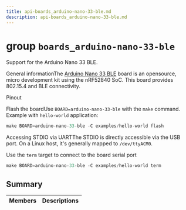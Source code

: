 ```yaml
---
title: api-boards_arduino-nano-33-ble.md
description: api-boards_arduino-nano-33-ble.md
---
```

# group `boards_arduino-nano-33-ble` 

Support for the Arduino Nano 33 BLE.

General informationThe [Arduino Nano 33 BLE](https://store.arduino.cc/arduino-nano-33-ble) board is an opensource, micro development kit using the nRF52840 SoC. This board provides 802.15.4 and BLE connectivity.

Pinout

Flash the boardUse `BOARD=arduino-nano-33-ble` with the `make` command.
 Example with `hello-world` application: 
```cpp
make BOARD=arduino-nano-33-ble -C examples/hello-world flash
```

Accessing STDIO via UARTThe STDIO is directly accessible via the USB port. On a Linux host, it's generally mapped to `/dev/ttyACM0`.

Use the `term` target to connect to the board serial port
```cpp
make BOARD=arduino-nano-33-ble -C examples/hello-world term
```

## Summary

 Members                        | Descriptions                                
--------------------------------|---------------------------------------------

